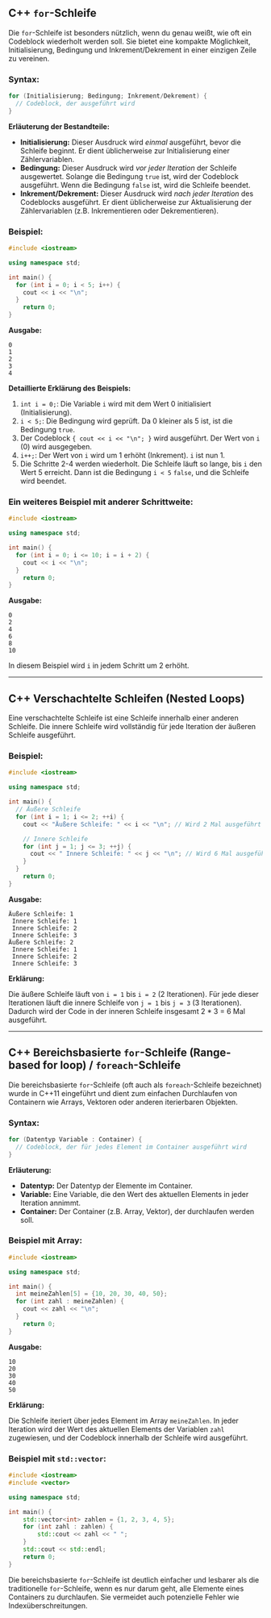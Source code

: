 ## C++ `for`-Schleife

Die `for`-Schleife ist besonders nützlich, wenn du genau weißt, wie oft ein Codeblock wiederholt werden soll. Sie bietet eine kompakte Möglichkeit, Initialisierung, Bedingung und Inkrement/Dekrement in einer einzigen Zeile zu vereinen.

### Syntax:

```c++
for (Initialisierung; Bedingung; Inkrement/Dekrement) {
  // Codeblock, der ausgeführt wird
}
```

**Erläuterung der Bestandteile:**

*   **Initialisierung:** Dieser Ausdruck wird *einmal* ausgeführt, bevor die Schleife beginnt. Er dient üblicherweise zur Initialisierung einer Zählervariablen.
*   **Bedingung:** Dieser Ausdruck wird *vor jeder Iteration* der Schleife ausgewertet. Solange die Bedingung `true` ist, wird der Codeblock ausgeführt. Wenn die Bedingung `false` ist, wird die Schleife beendet.
*   **Inkrement/Dekrement:** Dieser Ausdruck wird *nach jeder Iteration* des Codeblocks ausgeführt. Er dient üblicherweise zur Aktualisierung der Zählervariablen (z.B. Inkrementieren oder Dekrementieren).

### Beispiel:

```c++
#include <iostream>

using namespace std;

int main() {
  for (int i = 0; i < 5; i++) {
    cout << i << "\n";
  }
    return 0;
}
```

**Ausgabe:**

```
0
1
2
3
4
```

**Detaillierte Erklärung des Beispiels:**

1.  `int i = 0;`: Die Variable `i` wird mit dem Wert 0 initialisiert (Initialisierung).
2.  `i < 5;`: Die Bedingung wird geprüft. Da 0 kleiner als 5 ist, ist die Bedingung `true`.
3.  Der Codeblock `{ cout << i << "\n"; }` wird ausgeführt. Der Wert von `i` (0) wird ausgegeben.
4.  `i++;`: Der Wert von `i` wird um 1 erhöht (Inkrement). `i` ist nun 1.
5.  Die Schritte 2-4 werden wiederholt. Die Schleife läuft so lange, bis `i` den Wert 5 erreicht. Dann ist die Bedingung `i < 5` `false`, und die Schleife wird beendet.

### Ein weiteres Beispiel mit anderer Schrittweite:

```c++
#include <iostream>

using namespace std;

int main() {
  for (int i = 0; i <= 10; i = i + 2) {
    cout << i << "\n";
  }
    return 0;
}
```

**Ausgabe:**

```
0
2
4
6
8
10
```

In diesem Beispiel wird `i` in jedem Schritt um 2 erhöht.

-------------

## C++ Verschachtelte Schleifen (Nested Loops)

Eine verschachtelte Schleife ist eine Schleife innerhalb einer anderen Schleife. Die innere Schleife wird vollständig für jede Iteration der äußeren Schleife ausgeführt.

### Beispiel:

```c++
#include <iostream>

using namespace std;

int main() {
  // Äußere Schleife
  for (int i = 1; i <= 2; ++i) {
    cout << "Äußere Schleife: " << i << "\n"; // Wird 2 Mal ausgeführt

    // Innere Schleife
    for (int j = 1; j <= 3; ++j) {
      cout << " Innere Schleife: " << j << "\n"; // Wird 6 Mal ausgeführt (2 * 3)
    }
  }
    return 0;
}
```

**Ausgabe:**

```
Äußere Schleife: 1
 Innere Schleife: 1
 Innere Schleife: 2
 Innere Schleife: 3
Äußere Schleife: 2
 Innere Schleife: 1
 Innere Schleife: 2
 Innere Schleife: 3
```

**Erklärung:**

Die äußere Schleife läuft von `i = 1` bis `i = 2` (2 Iterationen). Für jede dieser Iterationen läuft die innere Schleife von `j = 1` bis `j = 3` (3 Iterationen). Dadurch wird der Code in der inneren Schleife insgesamt 2 * 3 = 6 Mal ausgeführt.

-------------

## C++ Bereichsbasierte `for`-Schleife (Range-based for loop) / `foreach`-Schleife

Die bereichsbasierte `for`-Schleife (oft auch als `foreach`-Schleife bezeichnet) wurde in C++11 eingeführt und dient zum einfachen Durchlaufen von Containern wie Arrays, Vektoren oder anderen iterierbaren Objekten.

### Syntax:

```c++
for (Datentyp Variable : Container) {
  // Codeblock, der für jedes Element im Container ausgeführt wird
}
```

**Erläuterung:**

*   **Datentyp:** Der Datentyp der Elemente im Container.
*   **Variable:** Eine Variable, die den Wert des aktuellen Elements in jeder Iteration annimmt.
*   **Container:** Der Container (z.B. Array, Vektor), der durchlaufen werden soll.

### Beispiel mit Array:

```c++
#include <iostream>

using namespace std;

int main() {
  int meineZahlen[5] = {10, 20, 30, 40, 50};
  for (int zahl : meineZahlen) {
    cout << zahl << "\n";
  }
    return 0;
}
```

**Ausgabe:**

```
10
20
30
40
50
```

**Erklärung:**

Die Schleife iteriert über jedes Element im Array `meineZahlen`. In jeder Iteration wird der Wert des aktuellen Elements der Variablen `zahl` zugewiesen, und der Codeblock innerhalb der Schleife wird ausgeführt.

### Beispiel mit `std::vector`:

```c++
#include <iostream>
#include <vector>

using namespace std;

int main() {
    std::vector<int> zahlen = {1, 2, 3, 4, 5};
    for (int zahl : zahlen) {
        std::cout << zahl << " ";
    }
    std::cout << std::endl;
    return 0;
}
```

Die bereichsbasierte `for`-Schleife ist deutlich einfacher und lesbarer als die traditionelle `for`-Schleife, wenn es nur darum geht, alle Elemente eines Containers zu durchlaufen. Sie vermeidet auch potenzielle Fehler wie Indexüberschreitungen.

